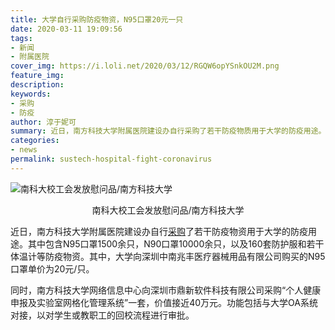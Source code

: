 ```yaml
---
title: 大学自行采购防疫物资，N95口罩20元一只
date: 2020-03-11 19:09:56
tags:
- 新闻
- 附属医院
cover_img: https://i.loli.net/2020/03/12/RGQW6opYSnkOU2M.png
feature_img:
description:
keywords:
- 采购
- 防疫
author: 淳于妮可
summary: 近日，南方科技大学附属医院建设办自行采购了若干防疫物质用于大学的防疫用途。
categories:
- news
permalink: sustech-hospital-fight-coronavirus
---
```

![南科大校工会发放慰问品/南方科技大学](https://i.loli.net/2020/03/12/RGQW6opYSnkOU2M.png)
<center>南科大校工会发放慰问品/南方科技大学</center>

近日，南方科技大学附属医院建设办自行[采购](https://biddingoffice.sustc.edu.cn/tender/index/pid/2/sort_id/60)了若干防疫物资用于大学的防疫用途。其中包含N95口罩1500余只，N90口罩10000余只，以及160套防护服和若干体温计等防疫物资。其中，大学向深圳中南兆丰医疗器械用品有限公司购买的N95口罩单价为20元/只。

同时，南方科技大学网络信息中心向深圳市鼎新软件科技有限公司采购“个人健康申报及实验室网格化管理系统”一套，价值接近40万元。功能包括与大学OA系统对接，以对学生或教职工的回校流程进行审批。
